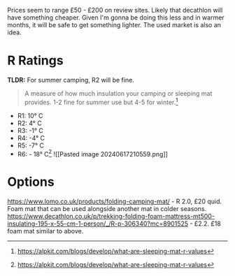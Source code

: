 Prices seem to range £50 - £200 on review sites. Likely that decathlon will have something cheaper. Given I'm gonna be doing this less and in warmer months, it will be safe to get something lighter. The used market is also an idea.

# R Ratings
**TLDR:** For summer camping, R2 will be fine.
> A measure of how much insulation your camping or sleeping mat provides. 1-2 fine for summer use but 4-5 for winter.[^1]

- R1: 10° C
- R2: 4° C
- R3: -1° C
- R4: -4° C
- R5: -7° C
- R6: - 18° C[^1]
![[Pasted image 20240617210559.png]]
# Options

https://www.lomo.co.uk/products/folding-camping-mat/ - R 2.0, £20 quid. Foam mat that can be used alongside another mat in colder seasons.
https://www.decathlon.co.uk/p/trekking-folding-foam-mattress-mt500-insulating-195-x-55-cm-1-person/_/R-p-306340?mc=8901525 - £2.2. £18 foam mat similar to above.

[^1]: https://alpkit.com/blogs/develop/what-are-sleeping-mat-r-values